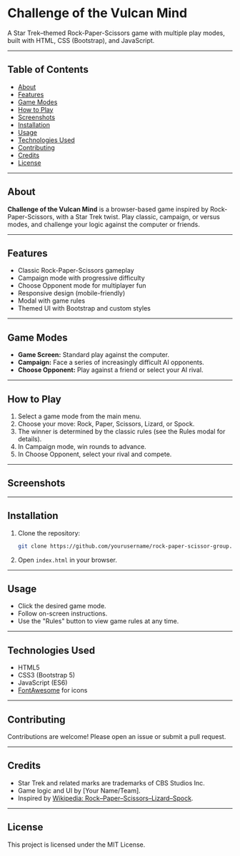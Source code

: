 # Challenge of the Vulcan Mind

A Star Trek–themed Rock-Paper-Scissors game with multiple play modes, built with HTML, CSS (Bootstrap), and JavaScript.

---

## Table of Contents

- [About](#about)
- [Features](#features)
- [Game Modes](#game-modes)
- [How to Play](#how-to-play)
- [Screenshots](#screenshots)
- [Installation](#installation)
- [Usage](#usage)
- [Technologies Used](#technologies-used)
- [Contributing](#contributing)
- [Credits](#credits)
- [License](#license)

---

## About

**Challenge of the Vulcan Mind** is a browser-based game inspired by Rock-Paper-Scissors, with a Star Trek twist. Play classic, campaign, or versus modes, and challenge your logic against the computer or friends.

---

## Features

- Classic Rock-Paper-Scissors gameplay
- Campaign mode with progressive difficulty
- Choose Opponent mode for multiplayer fun
- Responsive design (mobile-friendly)
- Modal with game rules
- Themed UI with Bootstrap and custom styles

---

## Game Modes

- **Game Screen:** Standard play against the computer.
- **Campaign:** Face a series of increasingly difficult AI opponents.
- **Choose Opponent:** Play against a friend or select your AI rival.

---

## How to Play

1. Select a game mode from the main menu.
2. Choose your move: Rock, Paper, Scissors, Lizard, or Spock.
3. The winner is determined by the classic rules (see the Rules modal for details).
4. In Campaign mode, win rounds to advance.
5. In Choose Opponent, select your rival and compete.

---

## Screenshots



---

## Installation

1. Clone the repository:
   ```sh
   git clone https://github.com/yourusername/rock-paper-scissor-group.git
   ```
2. Open `index.html` in your browser.

---

## Usage

- Click the desired game mode.
- Follow on-screen instructions.
- Use the "Rules" button to view game rules at any time.

---

## Technologies Used

- HTML5
- CSS3 (Bootstrap 5)
- JavaScript (ES6)
- [FontAwesome](https://fontawesome.com/) for icons

---

## Contributing

Contributions are welcome! Please open an issue or submit a pull request.

---

## Credits

- Star Trek and related marks are trademarks of CBS Studios Inc.
- Game logic and UI by [Your Name/Team].
- Inspired by [Wikipedia: Rock–Paper–Scissors–Lizard–Spock](https://en.wikipedia.org/wiki/Rock-paper-scissors-lizard-Spock).

---

## License

This project is licensed under the MIT License.


